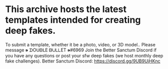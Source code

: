 # This archive hosts the latest templates intended for creating deep fakes.
To submit a template, whether it be a photo, video, or 3D model.. Please message ⁍ ᗪOᑌᗷᒪE ᗷᑌᒪᒪET ⁍#6969 
Join the Better Sanctum Discord if you have any questions or post your sfw deep fakes (we host monthly deep fake challenges).
Better Sanctum Discord: https://discord.gg/9UB9UjHKnc
